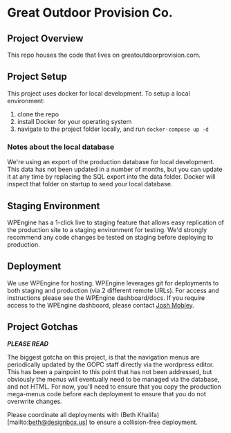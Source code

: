 # Great Outdoor Provision Co.

## Project Overview

This repo houses the code that lives on greatoutdoorprovision.com.

## Project Setup

This project uses docker for local development. To setup a local environment:

1. clone the repo
2. install Docker for your operating system
3. navigate to the project folder locally, and run `docker-compose up -d`

### Notes about the local database

We're using an export of the production database for local development. This data has not been updated in a number of months, but you can update it at any time by replacing the SQL export into the data folder. Docker will inspect that folder on startup to seed your local database.

## Staging Environment

WPEngine has a 1-click live to staging feature that allows easy replication of the production site to a staging environment for testing. We'd strongly recommend any code changes be tested on staging before deploying to production.

## Deployment

We use WPEngine for hosting. WPEngine leverages git for deployments to both staging and production (via 2 different remote URLs). For access and instructions please see the WPEngine dashboard/docs. If you require access to the WPEngine dashboard, please contact [Josh Mobley](https://github.com/joshmobley).

## Project Gotchas

*__PLEASE READ__*

The biggest gotcha on this project, is that the navigation menus are periodically updated by the GOPC staff directly via the wordpress editor. This has been a painpoint to this point that has not been addressed, but obviously the menus will eventually need to be managed via the database, and not HTML.
For now, you'll need to ensure that you copy the production mega-menus code before each deployment to ensure that you do not overwrite changes.

Please coordinate all deployments with (Beth Khalifa)[mailto:beth@designbox.us] to ensure a collision-free deployment.
